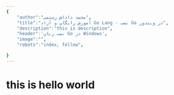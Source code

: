 ```yaml
---
{
    "author":"محمد داداش رستمی",
    "title":"آموزش رایگان و آزاد Go Lang - نصب Go در ویندوز",
    "description":"this is description",
    "header":'نصب زبان Go در Windows',
    "image":"",
    "robots":"index, follow",

}
---
```

# this is hello world

